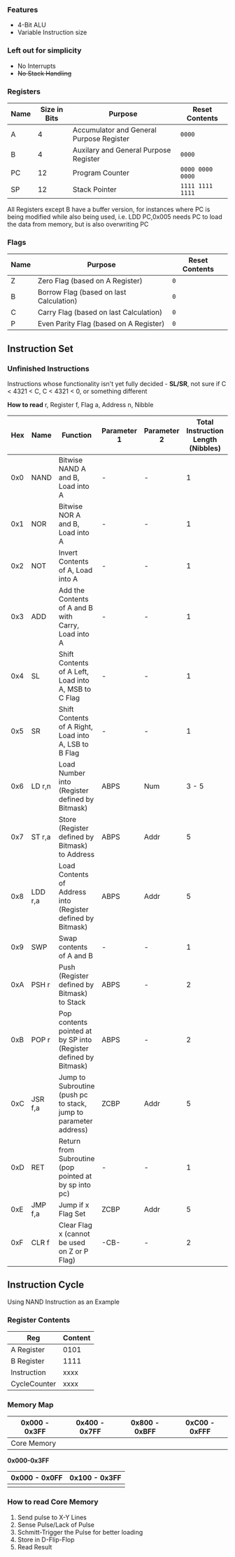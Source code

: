 ### Features
- 4-Bit ALU
- Variable Instruction size

### Left out for simplicity
- No Interrupts 
- ~~No Stack Handling~~

### Registers

| Name | Size in Bits | Purpose                                  | Reset Contents   |
| ---- | ------------ | ---------------------------------------- | ---------------- |
| A    | 4            | Accumulator and General Purpose Register | `0000`           |
| B    | 4            | Auxilary and General Purpose Register    | `0000`           |
| PC   | 12           | Program Counter                          | `0000 0000 0000` |
| SP   | 12           | Stack Pointer                            | `1111 1111 1111` |

All Registers except B have a buffer version, for instances where PC is being modified while also being used, i.e. LDD PC,0x005 needs PC to load the data from memory, but is also overwriting PC

### Flags

| Name | Purpose                                 | Reset Contents |
| ---- | --------------------------------------- | -------------- |
| Z    | Zero Flag (based on A Register)         | `0`            |
| B    | Borrow Flag (based on last Calculation) | `0`            |
| C    | Carry Flag (based on last Calculation)  | `0`            |
| P    | Even Parity Flag (based on A Register)  | `0`            |

## Instruction Set
### Unfinished Instructions
Instructions whose functionality isn't yet fully decided
	- **SL/SR**, not sure if C < 4321 < C, C < 4321 < 0, or something different

**How to read**
r, Register
f, Flag
a, Address
n, Nibble

| Hex | Name    | Function                                                         | Parameter 1 | Parameter 2 | Total Instruction Length (Nibbles) | Cyclces |
| --- | ------- | ---------------------------------------------------------------- | ----------- | ----------- | ---------------------------------- | ------- |
| 0x0 | NAND    | Bitwise NAND A and B, Load into A                                | -           | -           | 1                                  |         |
| 0x1 | NOR     | Bitwise NOR A and B, Load into A                                 | -           | -           | 1                                  |         |
| 0x2 | NOT     | Invert Contents of A, Load into A                                | -           | -           | 1                                  |         |
| 0x3 | ADD     | Add the Contents of A and B with Carry, Load into A              | -           | -           | 1                                  |         |
| 0x4 | SL      | Shift Contents of A Left, Load into A, MSB to C Flag             | -           | -           | 1                                  |         |
| 0x5 | SR      | Shift Contents of A Right, Load into A, LSB to B Flag            | -           | -           | 1                                  |         |
| 0x6 | LD r,n  | Load Number into (Register defined by Bitmask)                   | ABPS        | Num         | 3 - 5                              |         |
| 0x7 | ST r,a  | Store (Register defined by Bitmask) to Address                   | ABPS        | Addr        | 5                                  |         |
| 0x8 | LDD r,a | Load Contents of Address into (Register defined by Bitmask)      | ABPS        | Addr        | 5                                  |         |
| 0x9 | SWP     | Swap contents of A and B                                         | -           | -           | 1                                  |         |
| 0xA | PSH r   | Push (Register defined by Bitmask) to Stack                      | ABPS        | -           | 2                                  |         |
| 0xB | POP r   | Pop contents pointed at by SP into (Register defined by Bitmask) | ABPS        | -           | 2                                  |         |
| 0xC | JSR f,a | Jump to Subroutine (push pc to stack, jump to parameter address) | ZCBP        | Addr        | 5                                  |         |
| 0xD | RET     | Return from Subroutine (pop pointed at by sp into pc)            | -           | -           | 1                                  |         |
| 0xE | JMP f,a | Jump if x Flag Set                                               | ZCBP        | Addr        | 5                                  |         |
| 0xF | CLR f   | Clear Flag x (cannot be used on Z or P Flag)                     | -CB-        | -           | 2                                  |         |

## Instruction Cycle
Using NAND Instruction as an Example

### Register Contents

| Reg          | Content |
| ------------ | ------- |
| A Register   | 0101    |
| B Register   | 1111    |
| Instruction  | xxxx    |
| CycleCounter | xxxx    | 

### Memory Map

| 0x000 - 0x3FF | 0x400 - 0x7FF | 0x800 - 0xBFF | 0xC00 - 0xFFF |
| ------------- | ------------- | ------------- | ------------- |
| Core Memory   |               |               |               |

**0x000-0x3FF**

| 0x000 - 0x0FF | 0x100 - 0x3FF |
| ------------- | ------------- |
|               |               |

### How to read Core Memory
1. Send pulse to X-Y Lines
2. Sense Pulse/Lack of Pulse
3. Schmitt-Trigger the Pulse for better loading
4. Store in D-Flip-Flop
5. Read Result
